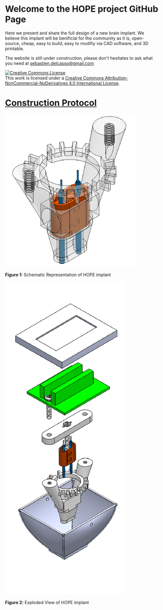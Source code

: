 # Welcome to the HOPE project GitHub Page

Here we present and share the full design of a new brain implant.
We believe this implant will be benificial for the community as it is, open-source, cheap, easy to build, easy to modifiy via CAD software, and 3D printable.

The website is still under construction, please don't hesitates to ask what you need at sebastien.delcasso@gmail.com

<a rel="license" href="http://creativecommons.org/licenses/by-nc-nd/4.0/"><img alt="Creative Commons License" style="border-width:0" src="https://i.creativecommons.org/l/by-nc-nd/4.0/88x31.png" /></a><br />This work is licensed under a <a rel="license" href="http://creativecommons.org/licenses/by-nc-nd/4.0/">Creative Commons Attribution-NonCommercial-NoDerivatives 4.0 International License</a>.

# [Construction Protocol](https://drive.google.com/drive/u/0/folders/1y6QM0RLIuSXIH55f-533DAV3WuJ5qO4U)

![body](body.png)

**Figure 1:** Schematic Representation of HOPE implant


![exploded view](exploded_view.png)

**Figure 2:** Exploded View of HOPE implant

